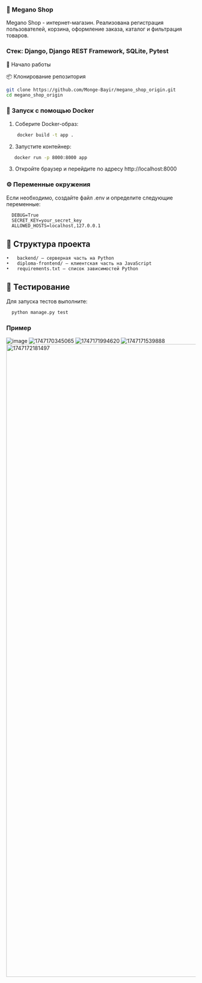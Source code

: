 ### 🛒 Megano Shop 

Megano Shop - интернет-магазин. Реализована регистрация пользователей, корзина, оформление заказа, каталог и фильтрация товаров.

### Стек: Django, Django REST Framework, SQLite, Pytest

🚀 Начало работы

📦 Клонирование репозитория

```bash
git clone https://github.com/Monge-Bayir/megano_shop_origin.git
cd megano_shop_origin
```


### 🐳 Запуск с помощью Docker

1.	Соберите Docker-образ:
	
```bash
    docker build -t app .
```

2. Запустите контейнер:
   
 ```bash
    docker run -p 8000:8000 app
```

3. Откройте браузер и перейдите по адресу http://localhost:8000

### ⚙️ Переменные окружения

Если необходимо, создайте файл .env и определите следующие переменные:

```env
  DEBUG=True
  SECRET_KEY=your_secret_key
  ALLOWED_HOSTS=localhost,127.0.0.1
```
## 📁 Структура проекта
	•	backend/ — серверная часть на Python
	•	diploma-frontend/ — клиентская часть на JavaScript
	•	requirements.txt — список зависимостей Python

## 🧪 Тестирование

Для запуска тестов выполните:

```bash
  python manage.py test
```

### Пример
![image](https://github.com/user-attachments/assets/5f00bc43-cdfb-42bc-9fa6-ae59d9cf8d90)
![1747170345065](https://github.com/user-attachments/assets/da5a4fc4-9365-4315-bf49-f094a69da649)
![1747171994620](https://github.com/user-attachments/assets/2d07da26-bc11-40bf-9d7c-5c1d4fba6505)
![1747171539888](https://github.com/user-attachments/assets/ab89c623-29ce-4404-85f2-6e4ceab5bf24)
<img width="1680" alt="1747172181497" src="https://github.com/user-attachments/assets/a6f7cd7a-0b77-4df6-a802-81b15d00fcaa" />




